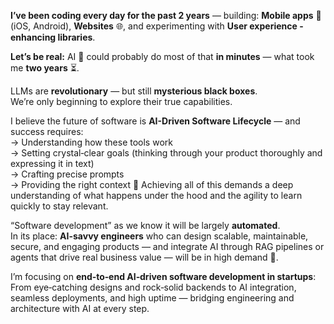 **I’ve been coding every day for the past 2 years** — building: **Mobile apps** 📱 (iOS, Android), **Websites** 🌐, and experimenting with **User experience -enhancing libraries**.

**Let’s be real:** AI 🤖 could probably do most of that **in minutes** — what took me **two years** ⏳.

LLMs are **revolutionary** — but still **mysterious black boxes**.  
We’re only beginning to explore their true capabilities.

I believe the future of software is **AI-Driven Software Lifecycle** — and success requires:  
→ Understanding how these tools work  
→ Setting crystal‑clear goals (thinking through your product thoroughly and expressing it in text)  
→ Crafting precise prompts  
→ Providing the right context 🧠
Achieving all of this demands a deep understanding of what happens under the hood and the agility to learn quickly to stay relevant.

“Software development” as we know it will be largely **automated**.  
In its place: **AI-savvy engineers** who can design scalable, maintainable, secure, and engaging products — and integrate AI through RAG pipelines or agents that drive real business value — will be in high demand 🚀.

I’m focusing on **end‑to‑end AI‑driven software development in startups**:  
From eye‑catching designs and rock‑solid backends to AI integration, seamless deployments, and high uptime — bridging engineering and architecture with AI at every step.
